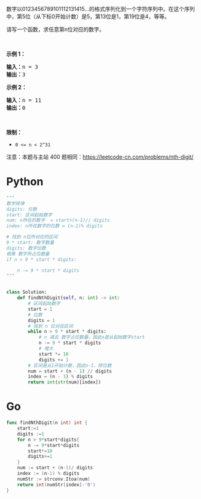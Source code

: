 <p>数字以0123456789101112131415&hellip;的格式序列化到一个字符序列中。在这个序列中，第5位（从下标0开始计数）是5，第13位是1，第19位是4，等等。</p>

<p>请写一个函数，求任意第n位对应的数字。</p>

<p>&nbsp;</p>

<p><strong>示例 1：</strong></p>

<pre><strong>输入：</strong>n = 3
<strong>输出：</strong>3
</pre>

<p><strong>示例 2：</strong></p>

<pre><strong>输入：</strong>n = 11
<strong>输出：</strong>0</pre>

<p>&nbsp;</p>

<p><strong>限制：</strong></p>

<ul>
	<li><code>0 &lt;= n &lt;&nbsp;2^31</code></li>
</ul>
<p>注意：本题与主站 400 题相同：<a href="https://leetcode-cn.com/problems/nth-digit/">https://leetcode-cn.com/problems/nth-digit/</a></p>

# Python

```python
"""
数学规律
digits: 位数
start: 区间起始数字
num: n所在的数字  = start+(n-1)// digits
index: n所在数字的位数 = (n-1)% digits

# 找到 n位所对应的区间
9 * start: 数字数量
digits: 数字位数
相乘 数字所占位数量
if n > 9 * start * digits:

    n -= 9 * start * digits
"""


class Solution:
    def findNthDigit(self, n: int) -> int:
        # 区间起始数字
        start = 1
        # 位数
        digits = 1
        # 找到 n 位对应区间
        while n > 9 * start * digits:
            # n 减去 数字占位数量，因此n是从起始数字start
            n -= 9 * start * digits
            # 增大
            start *= 10
            digits += 1
        # 区间是从1开始计数，因此n-1，除位数
        num = start + (n - 1) // digits
        index = (n - 1) % digits
        return int(str(num)[index])
```

# Go

```go
func findNthDigit(n int) int {
    start:=1
    digits :=1
    for n > 9*start*digits{
        n -= 9*start*digits
        start*=10
        digits+=1
    }
    num := start + (n-1)/ digits
    index := (n-1) % digits
    numStr := strconv.Itoa(num)
    return int(numStr[index]-'0')
}
```